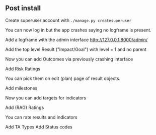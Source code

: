 Post install
------------

Create superuser account with `./manage.py createsuperuser`

You can now log in but the app crashes saying no logframe is present.

Add a logframe with the admin interface http://127.0.0.1:8000/admin/

Add the top level Result ("Impact/Goal") with level = 1 and no parent

Now you can add Outcomes via previously crashing interface

Add Risk Ratings

You can pick them on edit (plan) page of result objects.

Add milestones

Now you can add targets for indicators

Add (RAG) Ratings

You can rate results and indicators

Add TA Types
Add Status codes


